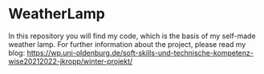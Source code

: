 # WeatherLamp
In this repository you will find my code, which is the basis of my self-made weather lamp. For further information about the project, please read my blog: https://wp.uni-oldenburg.de/soft-skills-und-technische-kompetenz-wise20212022-jkropp/winter-projekt/
